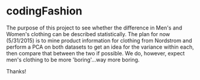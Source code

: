 # codingFashion
The purpose of this project to see whether the difference in Men's and Women's clothing can be described statistically. The plan for now (5/31/2015) is to mine product information for clothing from Nordstrom and perform a PCA on both datasets to get an idea for the variance within each, then compare that between the two if possible. We do, however, expect men's clothing to be more 'boring'...way more boring.

Thanks!
